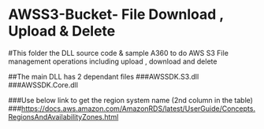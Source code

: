 # AWSS3-Bucket- File Download , Upload & Delete
#This folder the DLL source code & sample A360 to do AWS S3 File management operations including upload , download and delete

##The main DLL has 2 dependant files
###AWSSDK.S3.dll
###AWSSDK.Core.dll

###Use below link to get the region system name (2nd column in the table)
###https://docs.aws.amazon.com/AmazonRDS/latest/UserGuide/Concepts.RegionsAndAvailabilityZones.html

